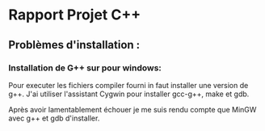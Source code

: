 # Rapport Projet C++

## Problèmes d'installation :

### Installation de G++ sur pour windows:

Pour executer les fichiers compiler fourni in faut installer une version de g++.
J'ai utiliser l'assistant Cygwin pour installer gcc-g++, make et gdb.

Après avoir lamentablement échouer je me suis rendu compte que MinGW avec g++ et gdb d'installer.

